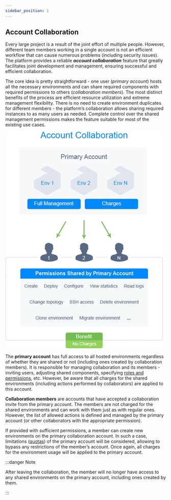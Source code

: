 ```yaml
---
sidebar_position: 1
---
```


## Account Collaboration
Every large project is a result of the joint effort of multiple people. However, different team members working in a single account is not an efficient workflow that can cause numerous problems (including security issues). The platform provides a reliable ***account collaboration*** feature that greatly facilitates joint development and management, ensuring successful and efficient collaboration.

The core idea is pretty straightforward - one user (*primary account*) hosts all the necessary environments and can share required components with required permissions to others (*collaboration members*). The most distinct benefits of the process are efficient resource utilization and extreme management flexibility. There is no need to create environment duplicates for different members - the platform’s collaboration allows sharing required instances to as many users as needed. Complete control over the shared management permissions makes the feature suitable for most of the existing use cases.

<div style={{
    display:'flex',
    justifyContent: 'center',
    margin: '0 0 1rem 0'
}}>

![Locale Dropdown](./img/CollaborationOverview/01-account-collaboration-scheme.png)

</div>

The **primary account** has full access to all hosted environments regardless of whether they are shared or not (including ones created by collaboration members). It is responsible for managing collaboration and its members - inviting users, adjusting shared components, specifying [roles and permissions](1), etc. However, be aware that all charges for the shared environments (including actions performed by collaborators) are applied to this account.

**Collaboration members** are accounts that have accepted a collaboration invite from the primary account. The members are not charged for the shared environments and can work with them just as with regular ones. However, the list of allowed actions is defined and managed by the primary account (or other collaborators with the appropriate permission).

If provided with sufficient permissions, a member can create new environments on the primary collaboration account. In such a case, limitations ([quotas](1)) of the primary account will be considered, allowing to bypass any restrictions of the member’s account. Once again, all charges for the environment usage will be applied to the primary account.

:::danger Note

After leaving the collaboration, the member will no longer have access to any shared environments on the primary account, including ones created by them.

:::